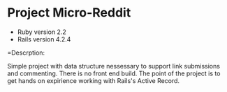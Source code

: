 # Project Micro-Reddit

* Ruby version 2.2
* Rails version 4.2.4

=Descrption:

Simple project with data structure nessessary to support link submissions and commenting. There is no front end build. The point of the project is to get hands on expirience working with Rails's Active Record.
